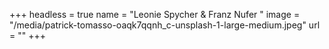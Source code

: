 +++
headless = true
name = "Leonie Spycher & Franz Nufer "
image = "/media/patrick-tomasso-oaqk7qqnh_c-unsplash-1-large-medium.jpeg"
url = ""
+++
